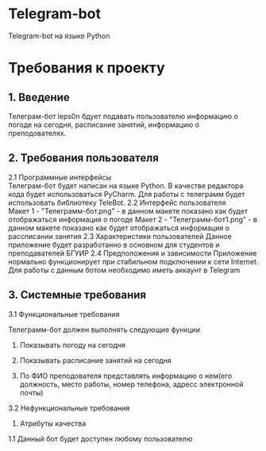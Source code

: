 # Telegram-bot
Telegram-bot на языке Python

# Требования к проекту  
## 1. Введение  
Телеграм-бот leps0n бдует подавать пользователю информацию о погоде на сегодня, расписание занятий, информацию о преподователях. 
## 2. Требования пользователя
2.1 Программные интерфейсы  
Телеграм-бот будет написан на языке Python. В качестве редактора кода будет использоваться PyCharm. 
Для работы с телеграмм будет использовать библиотеку TeleBot.
2.2 Интерфейс пользователя  
Макет 1 - "Телеграмм-бот.png" - в данном макете показано как будет отображаться информация о погоде
Макет 2 - "Телеграмм-бот1.png" - в данном макете показано как будет отображаться информация о рассписании занятия
2.3 Характеристики пользователей
Данное приложение будет разработанно в основном для студентов и преподавателей БГУИР
2.4 Предположения и зависимости
Приложение нормально функционирует при стабильном подключении к сети Internet. Для работы с данным ботом необходимо иметь аккаунт в Telegram

## 3. Системные требования

3.1 Функциональные требования

Телеграмм-бот должен выполнять следующие функции

1. Показывать погоду на сегодня

2. Показывать расписание занятий на сегодня

3. По ФИО преподователя представлять информацию о нем(его должность, место работы, номер телефона, адресс электронной почты)

3.2 Нефункциональные требования

1. Атрибуты качества

1.1 Данный бот будет доступен любому пользователю 

